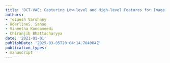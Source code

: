 ```yaml
---
title: 'DCT-VAE: Capturing Low-level and High-level Features for Image Generation'
authors:
- Tezuesh Varshney
- n̆derlineS. Sahoo
- Vineetha Kondameedi
- Chiranjib Bhattacharyya
date: '2021-01-01'
publishDate: '2025-03-05T20:04:14.704984Z'
publication_types:
- manuscript
---
```

